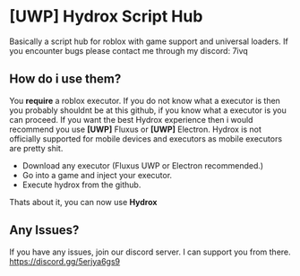 # **[UWP] Hydrox Script Hub**
Basically a script hub for roblox with game support and universal loaders. If you encounter bugs please contact me through my discord: 7ivq

## **How do i use them?**
You **require** a roblox executor. If you do not know what a executor is then you probably shouldnt be at this github, if you know what a executor is you can proceed. If you want the best Hydrox experience then i would recommend you use **[UWP]** Fluxus or **[UWP]** Electron.
Hydrox is not officially supported for mobile devices and executors as mobile executors are pretty shit.

- Download any executor (Fluxus UWP or Electron recommended.)
- Go into a game and inject your executor.
- Execute hydrox from the github.

Thats about it, you can now use **Hydrox**

## **Any Issues?**
If you have any issues, join our discord server. I can support you from there.
https://discord.gg/5erjya6gs9
